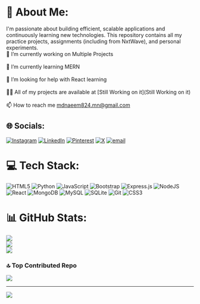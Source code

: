 # 💫 About Me:
I'm passionate about building efficient, scalable applications and continuously learning new technologies. This repository contains all my practice projects, assignments (including from NxtWave), and personal experiments.<br>🔭 I’m currently working on Multiple Projects<br><br>🌱 I’m currently learning MERN<br><br>🤝 I’m looking for help with React learning<br><br>👨‍💻 All of my projects are available at [Still Working on it](Still Working on it)<br><br>📫 How to reach me mdnaeem824.mn@gmail.com


## 🌐 Socials:
[![Instagram](https://img.shields.io/badge/Instagram-%23E4405F.svg?logo=Instagram&logoColor=white)](https://instagram.com/mohd_._naeem) [![LinkedIn](https://img.shields.io/badge/LinkedIn-%230077B5.svg?logo=linkedin&logoColor=white)](https://linkedin.com/in/naeemfeb17) [![Pinterest](https://img.shields.io/badge/Pinterest-%23E60023.svg?logo=Pinterest&logoColor=white)](https://pinterest.com/TravelThles) [![X](https://img.shields.io/badge/X-black.svg?logo=X&logoColor=white)](https://x.com/mdnaeem0786) [![email](https://img.shields.io/badge/Email-D14836?logo=gmail&logoColor=white)](mailto:mdnaeem824.mn@gmail.com) 

# 💻 Tech Stack:
![HTML5](https://img.shields.io/badge/html5-%23E34F26.svg?style=for-the-badge&logo=html5&logoColor=white) ![Python](https://img.shields.io/badge/python-3670A0?style=for-the-badge&logo=python&logoColor=ffdd54) ![JavaScript](https://img.shields.io/badge/javascript-%23323330.svg?style=for-the-badge&logo=javascript&logoColor=%23F7DF1E) ![Bootstrap](https://img.shields.io/badge/bootstrap-%238511FA.svg?style=for-the-badge&logo=bootstrap&logoColor=white) ![Express.js](https://img.shields.io/badge/express.js-%23404d59.svg?style=for-the-badge&logo=express&logoColor=%2361DAFB) ![NodeJS](https://img.shields.io/badge/node.js-6DA55F?style=for-the-badge&logo=node.js&logoColor=white) ![React](https://img.shields.io/badge/react-%2320232a.svg?style=for-the-badge&logo=react&logoColor=%2361DAFB) ![MongoDB](https://img.shields.io/badge/MongoDB-%234ea94b.svg?style=for-the-badge&logo=mongodb&logoColor=white) ![MySQL](https://img.shields.io/badge/mysql-4479A1.svg?style=for-the-badge&logo=mysql&logoColor=white) ![SQLite](https://img.shields.io/badge/sqlite-%2307405e.svg?style=for-the-badge&logo=sqlite&logoColor=white) ![Git](https://img.shields.io/badge/git-%23F05033.svg?style=for-the-badge&logo=git&logoColor=white) ![CSS3](https://img.shields.io/badge/css3-%231572B6.svg?style=for-the-badge&logo=css3&logoColor=white)
# 📊 GitHub Stats:
![](https://github-readme-stats.vercel.app/api?username=Naeem-feb17&theme=dark&hide_border=false&include_all_commits=false&count_private=false)<br/>
![](https://nirzak-streak-stats.vercel.app/?user=Naeem-feb17&theme=dark&hide_border=false)<br/>
![](https://github-readme-stats.vercel.app/api/top-langs/?username=Naeem-feb17&theme=dark&hide_border=false&include_all_commits=false&count_private=false&layout=compact)

### 🔝 Top Contributed Repo
![](https://github-contributor-stats.vercel.app/api?username=Naeem-feb17&limit=5&theme=dark&combine_all_yearly_contributions=true)

---
[![](https://visitcount.itsvg.in/api?id=Naeem-feb17&icon=0&color=0)](https://visitcount.itsvg.in)

<!-- Proudly created with GPRM ( https://gprm.itsvg.in ) -->

